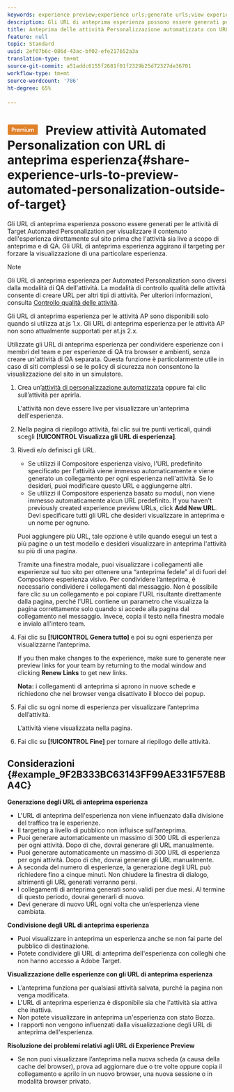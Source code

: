 ```yaml
---
keywords: experience preview;experience urls;generate urls;view experience urls
description: Gli URL di anteprima esperienza possono essere generati per le attività di Target  Automated Personalization per visualizzare il contenuto dell'esperienza direttamente sul sito prima che l'attività sia live a scopo di anteprima e di QA. Gli URL di anteprima esperienza aggirano il targeting per forzare la visualizzazione di una particolare esperienza.
title: Anteprima delle attività Personalizzazione automatizzata con URL di anteprima dell’esperienza
feature: null
topic: Standard
uuid: 2ef07b6c-086d-43ac-bf02-efe217652a3a
translation-type: tm+mt
source-git-commit: a51addc6155f2681f01f2329b25d72327de36701
workflow-type: tm+mt
source-wordcount: '786'
ht-degree: 65%

---
```



# ![PREMIUM](/help/assets/premium.png) Preview  attività Automated Personalization con URL di anteprima esperienza{#share-experience-urls-to-preview-automated-personalization-outside-of-target}

Gli URL di anteprima esperienza possono essere generati per le attività di Target  Automated Personalization per visualizzare il contenuto dell&#39;esperienza direttamente sul sito prima che l&#39;attività sia live a scopo di anteprima e di QA. Gli URL di anteprima esperienza aggirano il targeting per forzare la visualizzazione di una particolare esperienza.

>[!NOTE]
>
>Gli URL di anteprima esperienza per  Automated Personalization sono diversi dalla modalità di QA dell&#39;attività. La modalità di controllo qualità delle attività consente di creare URL per altri tipi di attività. Per ulteriori informazioni, consulta [Controllo qualità delle attività](../../c-activities/c-activity-qa/activity-qa.md#concept_9329EF33DE7D41CA9815C8115DBC4E40).
>
>Gli URL di anteprima esperienza per le attività AP sono disponibili solo quando si utilizza at.js 1.x. Gli URL di anteprima esperienza per le attività AP non sono attualmente supportati per at.js 2.x.

Utilizzate gli URL di anteprima esperienza per condividere esperienze con i membri del team e per esperienze di QA tra browser e ambienti, senza creare un&#39;attività di QA separata. Questa funzione è particolarmente utile in caso di siti complessi o se le policy di sicurezza non consentono la visualizzazione del sito in un simulatore.

1. Crea un’[attività di personalizzazione automatizzata](../../c-activities/t-automated-personalization/create-ap-activity.md#task_8AAF837796D74CF893CA2F88BA1491C9) oppure fai clic sull’attività per aprirla.

   L&#39;attività non deve essere live per visualizzare un&#39;anteprima dell&#39;esperienza.
1. Nella pagina di riepilogo attività, fai clic sui tre punti verticali, quindi scegli **[!UICONTROL Visualizza gli URL di esperienza]**.
1. Rivedi e/o definisci gli URL.

   * Se utilizzi il Compositore esperienza visivo, l&#39;URL predefinito specificato per l&#39;attività viene immesso automaticamente e viene generato un collegamento per ogni esperienza nell&#39;attività. Se lo desideri, puoi modificare questo URL e aggiungerne altri.
   * Se utilizzi il Compositore esperienza basato su moduli, non viene immesso automaticamente alcun URL predefinito. If you haven&#39;t previously created experience preview URLs, click **Add New URL**. Devi specificare tutti gli URL che desideri visualizzare in anteprima e un nome per ognuno.

   Puoi aggiungere più URL, tale opzione è utile quando esegui un test a più pagine o un test modello e desideri visualizzare in anteprima l&#39;attività su più di una pagina.

   Tramite una finestra modale, puoi visualizzare i collegamenti alle esperienze sul tuo sito per ottenere una “anteprima fedele” al di fuori del Compositore esperienza visivo. Per condividere l’anteprima, è necessario condividere i collegamenti dal messaggio. Non è possibile fare clic su un collegamento e poi copiare l&#39;URL risultante direttamente dalla pagina, perché l&#39;URL contiene un parametro che visualizza la pagina correttamente solo quando si accede alla pagina dal collegamento nel messaggio. Invece, copia il testo nella finestra modale e invialo all&#39;intero team.
1. Fai clic su **[!UICONTROL Genera tutto]** e poi su ogni esperienza per visualizzarne l’anteprima.

   If you then make changes to the experience, make sure to generate new preview links for your team by returning to the modal window and clicking **Renew Links** to get new links.

   **Nota:** i collegamenti di anteprima si aprono in nuove schede e richiedono che nel browser venga disattivato il blocco dei popup.

1. Fai clic su ogni nome di esperienza per visualizzare l’anteprima dell’attività.

   L’attività viene visualizzata nella pagina.
1. Fai clic su **[!UICONTROL Fine]** per tornare al riepilogo delle attività.

## Considerazioni {#example_9F2B333BC63143FF99AE331F57E8BA4C}

**Generazione degli URL di anteprima esperienza**

* L&#39;URL di anteprima dell&#39;esperienza non viene influenzato dalla divisione del traffico tra le esperienze.
* Il targeting a livello di pubblico non influisce sull’anteprima.
* Puoi generare automaticamente un massimo di 300 URL di esperienza per ogni attività. Dopo di che, dovrai generare gli URL manualmente.
* Puoi generare automaticamente un massimo di 300 URL di esperienza per ogni attività. Dopo di che, dovrai generare gli URL manualmente.
* A seconda del numero di esperienze, la generazione degli URL può richiedere fino a cinque minuti. Non chiudere la finestra di dialogo, altrimenti gli URL generati verranno persi.
* I collegamenti di anteprima generati sono validi per due mesi. Al termine di questo periodo, dovrai generarli di nuovo.
* Devi generare di nuovo URL ogni volta che un’esperienza viene cambiata.

**Condivisione degli URL di anteprima esperienza**

* Puoi visualizzare in anteprima un esperienza anche se non fai parte del pubblico di destinazione.
* Potete condividere gli URL di anteprima dell&#39;esperienza con colleghi che non hanno accesso a  Adobe Target.

**Visualizzazione delle esperienze con gli URL di anteprima esperienza**

* L’anteprima funziona per qualsiasi attività salvata, purché la pagina non venga modificata.
* L&#39;URL di anteprima esperienza è disponibile sia che l&#39;attività sia attiva che inattiva.
* Non potete visualizzare in anteprima un&#39;esperienza con stato Bozza.
* I rapporti non vengono influenzati dalla visualizzazione degli URL di anteprima dell&#39;esperienza.

**Risoluzione dei problemi relativi agli URL di Experience Preview**

* Se non puoi visualizzare l’anteprima nella nuova scheda (a causa della cache del browser), prova ad aggiornare due o tre volte oppure copia il collegamento e aprilo in un nuovo browser, una nuova sessione o in modalità browser privato.
